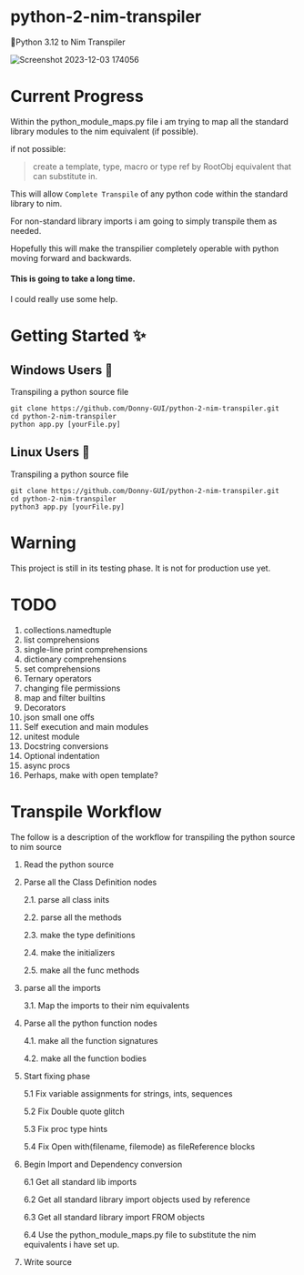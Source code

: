 # python-2-nim-transpiler
🎇Python 3.12 to Nim Transpiler

![Screenshot 2023-12-03 174056](https://github.com/Donny-GUI/python-2-nim-transpiler/assets/108424001/ef2109c7-54af-4526-943e-bf37558ee8eb)


# Current Progress
Within the python_module_maps.py file i am trying to map all the standard library modules to the nim equivalent (if possible).

if not possible:
   
   >create a template, type, macro or type ref by RootObj equivalent that can substitute in.
    

This will allow ```Complete Transpile``` of any python code within the standard library to nim. 

For non-standard library imports i am going to simply transpile them as needed. 

Hopefully this will make the transpilier completely operable with python moving forward and backwards.

#### This is going to take a long time.
I could really use some help.

# Getting Started ✨


## Windows Users 📎

Transpiling a python source file

```
git clone https://github.com/Donny-GUI/python-2-nim-transpiler.git
cd python-2-nim-transpiler
python app.py [yourFile.py]
```

## Linux Users 🐧

Transpiling a python source file

```
git clone https://github.com/Donny-GUI/python-2-nim-transpiler.git
cd python-2-nim-transpiler
python3 app.py [yourFile.py]
```

# Warning
This project is still in its testing phase. It is not for production use yet.


# TODO 
1. collections.namedtuple
2. list comprehensions
3. single-line print comprehensions
4. dictionary comprehensions
5. set comprehensions
6. Ternary operators
7. changing file permissions
8. map and filter builtins
9. Decorators
10. json small one offs
11. Self execution and main modules
12. unitest module
13. Docstring conversions
14. Optional indentation
15. async procs
16. Perhaps, make with open template?

# Transpile Workflow
The follow is  a description of the workflow for transpiling the python source to nim source 

1. Read the python source
2. Parse all the Class Definition nodes
   
   2.1. parse all class inits
   
   
   2.2. parse all the methods
   
   
   2.3. make the type definitions

   
   2.4. make the initializers
   
   
   2.5. make all the func methods
   
   
3. parse all the imports
   
   3.1. Map the imports to their nim equivalents
   
4. Parse all the python function nodes


   4.1. make all the function signatures


   4.2. make all the function bodies

5. Start fixing phase

   5.1 Fix variable assignments for strings, ints, sequences

   5.2 Fix Double quote glitch

   5.3 Fix proc type hints

   5.4 Fix Open with(filename, filemode) as fileReference blocks

6. Begin Import and Dependency conversion

   6.1 Get all standard lib imports

   6.2 Get all standard library import objects used by reference

   6.3 Get all standard library import FROM objects

   6.4 Use the python_module_maps.py file to substitute the nim equivalents i have set up.

7. Write source
   
